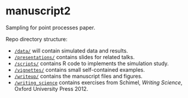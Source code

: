 # manuscript2

Sampling for point processes paper.

Repo directory structure:

- [`/data/`](data) will contain simulated data and results.
- [`/presentations/`](presentations) contains slides for related talks.
- [`/scripts/`](scripts) contains R code to implements the simulation study.
- [`/vignettes/`](vignettes) contains small self-contained examples.
- [`/writeup/`](writeup) contains the manuscript files and figures.
- [`/writing_science`](writeing_science) contains exercises from Schimel,
  _Writing Science_, Oxford University Press 2012.
